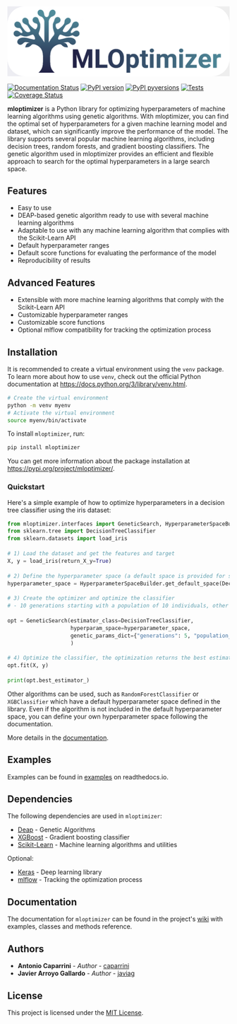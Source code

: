 ![mloptimizer_banner](https://raw.githubusercontent.com/Caparrini/mloptimizer-static/main/logos/mloptimizer_banner_readme.png)

[![Documentation Status](https://readthedocs.org/projects/mloptimizer/badge/?version=master)](https://mloptimizer.readthedocs.io/en/master/?badge=master)
[![PyPI version](https://badge.fury.io/py/mloptimizer.svg)](https://badge.fury.io/py/mloptimizer)
[![PyPI pyversions](https://img.shields.io/pypi/pyversions/mloptimizer.svg)](https://pypi.python.org/pypi/mloptimizer/)
[![Tests](https://github.com/Caparrini/mloptimizer/actions/workflows/CI.yml/badge.svg)](https://github.com/Caparrini/mloptimizer/actions/workflows/CI.yml)
[![Coverage Status](http://codecov.io/github/Caparrini/mloptimizer/coverage.svg?branch=master)](https://app.codecov.io/gh/Caparrini/mloptimizer)


**mloptimizer** is a Python library for optimizing hyperparameters of machine learning algorithms using genetic algorithms. 
With mloptimizer, you can find the optimal set of hyperparameters for a given machine learning model and dataset, which can significantly improve the performance of the model. 
The library supports several popular machine learning algorithms, including decision trees, random forests, and gradient boosting classifiers. 
The genetic algorithm used in mloptimizer provides an efficient and flexible approach to search for the optimal hyperparameters in a large search space.

## Features
- Easy to use
- DEAP-based genetic algorithm ready to use with several machine learning algorithms
- Adaptable to use with any machine learning algorithm that complies with the Scikit-Learn API
- Default hyperparameter ranges
- Default score functions for evaluating the performance of the model
- Reproducibility of results

## Advanced Features
- Extensible with more machine learning algorithms that comply with the Scikit-Learn API
- Customizable hyperparameter ranges
- Customizable score functions
- Optional mlflow compatibility for tracking the optimization process

## Installation

It is recommended to create a virtual environment using the `venv` package. 
To learn more about how to use `venv`, 
check out the official Python documentation at 
https://docs.python.org/3/library/venv.html.

```bash
# Create the virtual environment
python -m venv myenv
# Activate the virtual environment
source myenv/bin/activate
```

To install `mloptimizer`, run:

```bash
pip install mloptimizer
```

You can get more information about the package installation at https://pypi.org/project/mloptimizer/.


### Quickstart

Here's a simple example of how to optimize hyperparameters in a decision tree classifier using the iris dataset:

```python
from mloptimizer.interfaces import GeneticSearch, HyperparameterSpaceBuilder
from sklearn.tree import DecisionTreeClassifier
from sklearn.datasets import load_iris

# 1) Load the dataset and get the features and target
X, y = load_iris(return_X_y=True)

# 2) Define the hyperparameter space (a default space is provided for some algorithms)
hyperparameter_space = HyperparameterSpaceBuilder.get_default_space(DecisionTreeClassifier)

# 3) Create the optimizer and optimize the classifier
# - 10 generations starting with a population of 10 individuals, other parameters are set to default

opt = GeneticSearch(estimator_class=DecisionTreeClassifier,
                    hyperparam_space=hyperparameter_space,
                    genetic_params_dict={"generations": 5, "population_size": 5}
                    )

# 4) Optimize the classifier, the optimization returns the best estimator found in the optimization process
opt.fit(X, y)

print(opt.best_estimator_)
```
Other algorithms can be used, such as `RandomForestClassifier` or `XGBClassifier` which have a 
default hyperparameter space defined in the library.
Even if the algorithm is not included in the default hyperparameter space, you can define your own hyperparameter space
following the documentation.


More details in the [documentation](http://mloptimizer.readthedocs.io/).

## Examples

Examples can be found in [examples](https://mloptimizer.readthedocs.io/en/master/auto_examples/index.html) on readthedocs.io.

## Dependencies

The following dependencies are used in `mloptimizer`:

* [Deap](https://github.com/DEAP/deap) - Genetic Algorithms
* [XGBoost](https://github.com/dmlc/xgboost) - Gradient boosting classifier
* [Scikit-Learn](https://github.com/scikit-learn/scikit-learn) - Machine learning algorithms and utilities

Optional:
* [Keras](https://keras.io) - Deep learning library
* [mlflow](https://mlflow.org) - Tracking the optimization process

## Documentation

The documentation for `mloptimizer` can be found in the project's [wiki](http://mloptimizer.readthedocs.io/)
with examples, classes and methods reference.


## Authors

* **Antonio Caparrini** - *Author* - [caparrini](https://github.com/caparrini)
* **Javier Arroyo Gallardo** - *Author* - [javiag](https://github.com/javiag)

## License

This project is licensed under the [MIT License](LICENSE).
